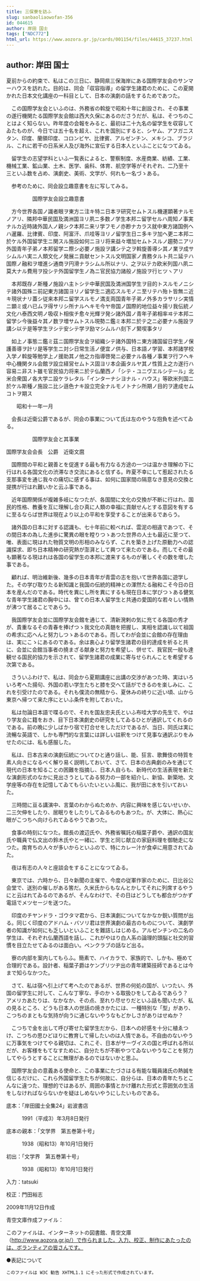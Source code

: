 ```yaml
---
title: 三保寮を訪ふ
slug: sanbaoliaowofan-356
id: 044615
author: 岸田 国士
tags: ["NDC772"]
html_url: https://www.aozora.gr.jp/cards/001154/files/44615_37237.html
---
```


## author: 岸田 国士

夏前からの約束で、私はこの三日に、静岡県三保海岸にある国際学友会のサンマーハウスを訪れた。目的は、同会「収容指導」の留学生諸君のために、この夏開かれた日本文化講座の一科目として、日本の演劇の話をするためであつた。

　この国際学友会といふのは、外務省の斡旋で昭和十年に創設され、その事業の遂行機関たる国際学友会館は西大久保にあるのださうだが、私は、そつちのことはよく知らない。昨年度の会報をみると、最初は二十九名の留学生を収容してゐたものが、今日では五十名を超え、これを国別にすると、シヤム、アフガニスタン、印度、蘭領印度、コロンビヤ、比律賓、アルゼンチン、メキシコ、ブラジル、これに若干の日系米人及び海外に宣伝する日本人といふことになつてゐる。

　留学生の志望学科といふ一覧表によると、警察制度、水産商業、紡績、工業、機械工業、鉱山業、土木、医学、歯科、体育、航空学等がそれぞれ、二乃至十三といふ数を占め、演劇史、美術、文学が、何れも一名づゝある。

　参考のために、同会設立趣意書を左に写してみる。



　　　　　国際学友会設立趣意書




　方今世界各国ノ識者眼ヲ東方ニ注キ特ニ日本ヲ研究セムトスル機運顕著ナルモノアリ、隣邦中華民国及満洲国ヨリ夙ニ多数ノ学生本邦ニ留学セルハ周知ノ事実ナルカ近時諸外国人ノ親シク本邦ニ来リ学フモノ亦尠ナカラス就中東方諸国例ヘハ暹羅、比律賓、印度、阿富汗、爪哇等ヨリノ留学生日ニ多キヲ加ヘ更ニ本邦ニ於ケル外国留学生ニ関スル施設如何ニヨリ将来益々増加セムトスルノ趨勢ニアリ外国青年子弟ノ本邦留学ニ際シ必要ノ施設ヲ講シテ之ヲ斡旋善導シ其ノ業ヲ成サシムルハ実ニ人類文化ノ発展ニ貢献セントスル文明国家ノ責務タルト共ニ延テハ国際ノ融和ヲ増進シ通商ヲ円滑ナラシムル所以ナリ、之ヲ以テカ欧米列国ハ夙ニ莫大ナル費用ヲ投シテ外国留学生ノ為ニ官民協力諸般ノ施設ヲ行ヒツヽアリ

　本邦既存ノ斯種ノ施設ハ主トシテ中華民国及満洲国学生ヲ目的トスルモノニシテ諸外国殊ニ前記東方諸国ヨリノ留学生ニ適応スルモノニ至リテハ殆ト皆無ニ近キ現状ナリ蓋シ従来本邦ニ留学スルモノ満支両国青年子弟ノ外多カラサリシ実情ニ顕ミ或ハ已ムヲ得サリシ所ナルヘキモ今ヤ帝国ノ国際的地位益々揚リ我伝統ノ文化ハ泰西文明ノ吸収ト相俟チ愈々光輝ヲ発シ諸外国ノ青年子弟相率ヰテ本邦ニ留学シ今後益々其ノ数ヲ増サムトスル現勢ニ鑑ミ本邦ニ於テ之ニ必要ナル施設ヲ講シ以テ是等学生ヲシテ安シテ学ヲ励マシムルハ刻下ノ緊喫事タリ

　如上ノ事態ニ鑑ミ茲ニ国際学友会ヲ組織シテ諸外国特ニ東方諸国留日学生ノ保護善導ヲ計リ是等学生ニ対シ日常生活ノ便宜ノ供与、日本語ノ学習、本邦諸学校入学ノ斡旋等勉学上ノ援助其ノ他之カ指導啓発ニ必要ナル各種ノ事業ヲ行フヘキ中心機関タル会館ヲ設立経営セムトス固ヨリ本企画タルヤ其ノ性質上之カ遂行ハ容易ニ非スト雖モ官民協力将来ニ於テ仏蘭西ノ「シテ・ユニヴエルシテール」北米合衆国ノ各大学ニ設ケラレタル「インターナシヨナル・ハウス」等欧米列国ニ於ケル斯種ノ施設ニ比シ遜色ナキ設立完全ナルモノトナシ所期ノ目的ヲ達成セムコトヲ期ス

　　昭和十一年一月





　会長は近衛公爵であるが、同会の事業について氏は左のやうな抱負を述べてゐる。



　　　　　国際学友会と其事業



国際学友会会長　公爵　近衛文麿


　国際間の平和と親善とを促進する最も有力なる方途の一つは温かき理解の下に行はれる各国文化の渋滞なき交流にあると信ずる。昨夏不幸にして惹起されたる支那事変を通じ我々の痛切に感ずる事は、如何に国家間の隔意なき意見の交換と提携が行はれ難いかと云ふ事である。

　近年国際関係が複雑多岐になつたが、各国間に文化の交換が不断に行はれ、国民的性格、教養を互に理解し合ひ真に人類の幸福に貢献せんとする意図を有するに至るならば世界は現在より以上の平和を享受することが出来るであらう。

　諸外国の日本に対する認識も、七十年前に較べれば、雲泥の相違であつて、その間日本の為した進歩に驚異の眼を瞠りつゝあつた世界の人士も最近に至つて、唯、表面に現はれた物質文明の形相のみならず、これを築き上げた原動力への認識探求、即ち日本精神の研究熱が澎湃として興つて来たのである。而してその最も顕著なる現はれは各国の留学生の本邦に渡来するものが著しくその数を増した事である。

　顧れば、明治維新後、幾多の日本青年が青雲の志を抱いて世界各国に遊学した。その学び取りたる新知識と我国の伝統的精神との渾然たる融和こそ今日の日本を産んだのである。時代を異にし所を異にするも現在日本に学びつゝある健気な青年学生諸君の胸中には、曾ての日本人留学生と共通の愛国的な若々しい情熱が沸つて居ることであらう。

　我国際学友会並に国際学友会館を通じて、清新溌剌の気に充てる各国の秀才が、貴重なるその青春を捧げつゝ我文化の真髄を把握し、実相を認識し以て祖国の希求に応へんと努力しつゝあるのである。而してわが会並に会館の存在理由は、実にこゝにあるのである。余は衷心より留学生諸君の目的達成を祈ると共に、会並に会館当事者の撓まざる献身と努力を希望し、併せて、我官民一般も達観せる国民的協力を示されて、留学生諸君の成業に寄与せられんことを希望する次第である。





　さういふわけで、私は、同会から夏期講座に出講の交渉があつた時、実はいろいろ考へた揚句、外国の若い学生たちと膝を交へて話ができるのを楽しみに、これを引受けたのである。それも僕流の無精から、夏休みの終りに近い頃、山から東京へ帰つて来た序にといふ条件を附しておいた。



　私は勿論日本語で喋るので、それを国友忠夫氏といふ布哇大学の先生で、やはり学友会に籍をおき、目下日本演劇史の研究をしてゐるひとが通訳してくれるのである。前の晩に少しばかり宿で打合せをしただけであるが、当日、同氏は実に流暢な英語で、しかも専門的な言葉には詳しい註釈をつけて見事な通訳ぶりをみせたのには、私も感服した。

　私は、日本古来の演劇伝統についてひと通り話し、能、狂言、歌舞伎の特質を素人向きになるべく解り易く説明しておいて、さて、日本の古典劇のみを通じて現代の日本を知ることの困難を指摘し、日本人自らも、新時代の生活表現を新たな演劇形式のなかに見出さうとしてゐる努力の一部を紹介し、新協、新築地、文学座等の存在を記憶してゐてもらいたいといふ風に、我が田に水を引いておいた。

　三時間に亘る講演中、言葉のわからぬためか、内容に興味を感じないせいか、二三欠伸をしたり、居眠りをしたりしてゐるものもあつた。が、大体に、熱心に眼がこつちへ向けられてゐるやうであつた。

　食事の時刻になつた。館長の渡辺氏や、外務省嘱託の稲葉子爵や、通訳の国友氏や職員で仏文出の鈴木氏やと一緒に、学生と同じ献立の家庭料理を御馳走になつた。南育ちの人々が多いからといふので、特にカレー汁が食卓に用意されてゐた。

　夜は有志の人々と座談会をすることになつてゐる。

　東京では、六時から、日々新聞の主催で、今度の従軍作家のために、日比谷公会堂で、送別の催しがある筈だ。久米氏からもなんとかしてそれに列席するやうにと云はれてゐるのであるが、そんなわけで、その日はどうしても都合がつかず電話でメツセージを送つた。

　印度のチヤンドラ・ゴウタマ君から、日本演劇についてなかなか鋭い質問が出る。同じく印度のアドハム・バソリ君は世界演劇の最古のものについて、演劇学者の知識が如何にも乏しいといふことを難詰しはじめる。アルゼンチンの二名の学生は、それぞれ仏蘭西語を話し、これがやはり白人系の論理的頭脳と社交的習慣を目立たせてゐるのは面白い。ペンクラブの話など出る。

　寮の内部を案内してもらふ。簡素で、ハイカラで、家族的で、しかも、極めて合理的である。設計者、稲葉子爵はケンブリツヂ出の青年建築技師であるとは今まで知らなかつた。

　さて、私は宿へ引上げて考へたのであるが、世界の何処の国が、いつたい、外国の留学生に対して、こんな丁寧な、手のかゝる取扱ひをしてゐるであらう？　アメリカあたりは、なかなか、その点、至れり尽せりだといふ話も聞いたが、私の見るところ、どうも日本人の世話の焼きかたには、一種特別な「型」があり、こつちのまともな気持が向うに通じないやうなもどかしさがありはせぬか？

　こつちで金を出して呼び寄せた留学生だから、日本への好感を十分に植ゑつけ、こつちの思ひどほりに教育して帰したいのは人情である。不自由のないやうに万事気をつけてやる親切は、これこそ、日本がサーヴイスの国と呼ばれる所以だが、お客様をもてなすために、自分たちが不断やつてゐないやうなことを努力してやらうとすることに無理があるのではないかと思ふ。

　国際学友会の意義ある使命と、この事業にたづさはる有能な職員諸氏の熱誠を信じるだけに、これら外国留学生たちが何故に、自分らは、日本の青年たちとこんなに違つた、理想的ではあるが、周囲の事情とかけ離れた形式と雰囲気の生活をしなければならないかを疑はしめないやうにしたいものである。













底本：「岸田國士全集24」岩波書店


　　　1991（平成3）年3月8日発行

底本の親本：「文学界　第五巻第十号」

　　　1938（昭和13）年10月1日発行

初出：「文学界　第五巻第十号」

　　　1938（昭和13）年10月1日発行

入力：tatsuki

校正：門田裕志

2009年11月12日作成

青空文庫作成ファイル：

このファイルは、インターネットの図書館、青空文庫（http://www.aozora.gr.jp/）で作られました。入力、校正、制作にあたったのは、ボランティアの皆さんです。











●表記について


	このファイルは W3C 勧告 XHTML1.1 にそった形式で作成されています。